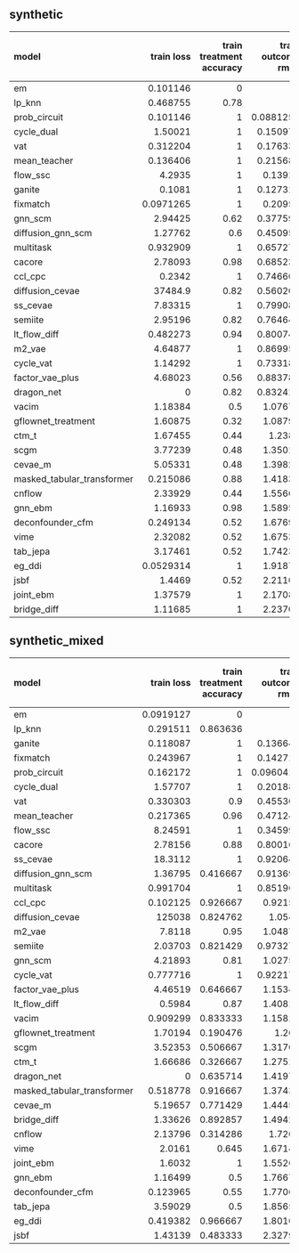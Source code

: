 ## synthetic

| model                      |    train loss |   train treatment accuracy |   train outcome rmse |   train outcome rmse labelled |   train outcome rmse unlabelled |      val loss |   val treatment accuracy |   val outcome rmse |   val outcome rmse labelled |   val outcome rmse unlabelled |
|:---------------------------|--------------:|---------------------------:|---------------------:|------------------------------:|--------------------------------:|--------------:|-------------------------:|-------------------:|----------------------------:|------------------------------:|
| em                         |     0.101146  |                       0    |            0         |                     0         |                               0 |     0.112136  |                     0    |           0        |                    0        |                             0 |
| lp_knn                     |     0.468755  |                       0.78 |            0         |                     0         |                               0 |     3.39246   |                     0.46 |           0        |                    0        |                             0 |
| prob_circuit               |     0.101146  |                       1    |            0.0881254 |                     0.0881254 |                               0 |     0.112136  |                     1    |           0.11587  |                    0.11587  |                             0 |
| cycle_dual                 |     1.50021   |                       1    |            0.150972  |                     0.150972  |                               0 |     2.03462   |                     1    |           0.146573 |                    0.146573 |                             0 |
| vat                        |     0.312204  |                       1    |            0.176336  |                     0.176336  |                               0 |     0.330575  |                     0.96 |           0.168454 |                    0.168454 |                             0 |
| mean_teacher               |     0.136406  |                       1    |            0.215681  |                     0.215681  |                               0 |     0.140037  |                     1    |           0.2224   |                    0.2224   |                             0 |
| flow_ssc                   |     4.2935    |                       1    |            0.13911   |                     0.13911   |                               0 |     4.80353   |                     1    |           0.226609 |                    0.226609 |                             0 |
| ganite                     |     0.1081    |                       1    |            0.127316  |                     0.127316  |                               0 |     0.152865  |                     1    |           0.243827 |                    0.243827 |                             0 |
| fixmatch                   |     0.0971265 |                       1    |            0.20951   |                     0.20951   |                               0 |     0.122943  |                     1    |           0.253152 |                    0.253152 |                             0 |
| gnn_scm                    |     2.94425   |                       0.62 |            0.377597  |                     0.377597  |                               0 |     3.32469   |                     0.42 |           0.522232 |                    0.522232 |                             0 |
| diffusion_gnn_scm          |     1.27762   |                       0.6  |            0.450955  |                     0.450955  |                               0 |     1.34489   |                     0.4  |           0.578159 |                    0.578159 |                             0 |
| multitask                  |     0.932909  |                       1    |            0.657277  |                     0.657277  |                               0 |     1.29256   |                     1    |           0.784526 |                    0.784526 |                             0 |
| cacore                     |     2.78093   |                       0.98 |            0.685235  |                     0.685235  |                               0 |     2.89358   |                     1    |           0.80047  |                    0.80047  |                             0 |
| ccl_cpc                    |     0.2342    |                       1    |            0.746603  |                     0.746603  |                               0 |     0.476756  |                     1    |           0.860791 |                    0.860791 |                             0 |
| diffusion_cevae            | 37484.9       |                       0.82 |            0.560202  |                     0.560202  |                               0 | 58170.8       |                     0.74 |           0.865756 |                    0.865756 |                             0 |
| ss_cevae                   |     7.83315   |                       1    |            0.799084  |                     0.799084  |                               0 |     8.84762   |                     1    |           0.908383 |                    0.908383 |                             0 |
| semiite                    |     2.95196   |                       0.82 |            0.764641  |                     0.764641  |                               0 |     3.91534   |                     0.68 |           0.946557 |                    0.946557 |                             0 |
| lt_flow_diff               |     0.482273  |                       0.94 |            0.800743  |                     0.800743  |                               0 |     1.04577   |                     0.86 |           0.952936 |                    0.952936 |                             0 |
| m2_vae                     |     4.64877   |                       1    |            0.869958  |                     0.869958  |                               0 |     5.24605   |                     1    |           0.963873 |                    0.963873 |                             0 |
| cycle_vat                  |     1.14292   |                       1    |            0.733187  |                     0.733187  |                               0 |     1.71537   |                     0.96 |           0.970247 |                    0.970247 |                             0 |
| factor_vae_plus            |     4.68023   |                       0.56 |            0.883781  |                     0.883781  |                               0 |     5.04751   |                     0.7  |           0.995899 |                    0.995899 |                             0 |
| dragon_net                 |     0         |                       0.82 |            0.832415  |                     0.832415  |                               0 |     0         |                     0.76 |           1.04846  |                    1.04846  |                             0 |
| vacim                      |     1.18384   |                       0.5  |            1.07673   |                     1.07673   |                               0 |     1.36258   |                     0.56 |           1.20173  |                    1.20173  |                             0 |
| gflownet_treatment         |     1.60875   |                       0.32 |            1.08797   |                     1.08797   |                               0 |     1.76717   |                     0.34 |           1.25864  |                    1.25864  |                             0 |
| ctm_t                      |     1.67455   |                       0.44 |            1.2384    |                     1.2384    |                               0 |     1.90026   |                     0.42 |           1.46769  |                    1.46769  |                             0 |
| scgm                       |     3.77239   |                       0.48 |            1.35019   |                     1.35019   |                               0 |     4.99093   |                     0.44 |           1.54184  |                    1.54184  |                             0 |
| cevae_m                    |     5.05331   |                       0.48 |            1.39828   |                     1.39828   |                               0 |     5.75873   |                     0.44 |           1.58918  |                    1.58918  |                             0 |
| masked_tabular_transformer |     0.215086  |                       0.88 |            1.41831   |                     1.41831   |                               0 |     1.14771   |                     0.82 |           1.65513  |                    1.65513  |                             0 |
| cnflow                     |     2.33929   |                       0.44 |            1.55668   |                     1.55668   |                               0 |     2.88359   |                     0.46 |           1.73649  |                    1.73649  |                             0 |
| gnn_ebm                    |     1.16933   |                       0.98 |            1.58953   |                     1.58953   |                               0 |     1.23613   |                     0.96 |           1.80885  |                    1.80885  |                             0 |
| deconfounder_cfm           |     0.249134  |                       0.52 |            1.67699   |                     1.67699   |                               0 |     0.256032  |                     0.56 |           1.86346  |                    1.86346  |                             0 |
| vime                       |     2.32082   |                       0.52 |            1.67535   |                     1.67535   |                               0 |     3.12064   |                     0.56 |           1.88593  |                    1.88593  |                             0 |
| tab_jepa                   |     3.17461   |                       0.52 |            1.74235   |                     1.74235   |                               0 |     3.92874   |                     0.56 |           1.92483  |                    1.92483  |                             0 |
| eg_ddi                     |     0.0529314 |                       1    |            1.91873   |                     1.91873   |                               0 |     0.0613322 |                     1    |           2.13406  |                    2.13406  |                             0 |
| jsbf                       |     1.4469    |                       0.52 |            2.21103   |                     2.21103   |                               0 |     1.39968   |                     0.56 |           2.16438  |                    2.16438  |                             0 |
| joint_ebm                  |     1.37579   |                       1    |            2.17082   |                     2.17082   |                               0 |     1.49223   |                     1    |           2.33703  |                    2.33703  |                             0 |
| bridge_diff                |     1.11685   |                       1    |            2.23703   |                     2.23703   |                               0 |     1.30541   |                     0.98 |           2.45512  |                    2.45512  |                             0 |

## synthetic_mixed

| model                      |     train loss |   train treatment accuracy |   train outcome rmse |   train outcome rmse labelled |   train outcome rmse unlabelled |     val loss |   val treatment accuracy |   val outcome rmse |   val outcome rmse labelled |   val outcome rmse unlabelled |
|:---------------------------|---------------:|---------------------------:|---------------------:|------------------------------:|--------------------------------:|-------------:|-------------------------:|-------------------:|----------------------------:|------------------------------:|
| em                         |      0.0919127 |                   0        |            0         |                     0         |                        0        |     0.104631 |                 0        |           0        |                    0        |                      0        |
| lp_knn                     |      0.291511  |                   0.863636 |            0         |                     0         |                        0        |   nan        |                 0.56     |           0        |                    0        |                      0        |
| ganite                     |      0.118087  |                   1        |            0.136643  |                     0.12631   |                        0.14233  |     0.168403 |                 1        |           0.197284 |                    0.206015 |                      0.176421 |
| fixmatch                   |      0.243967  |                   1        |            0.142714  |                     0.0946715 |                        0.167042 |     0.288216 |                 0.971429 |           0.209063 |                    0.208231 |                      0.203101 |
| prob_circuit               |      0.162172  |                   1        |            0.0960416 |                     0.0834167 |                        0.104901 |     0.20415  |                 0.96     |           0.277821 |                    0.138124 |                      0.367819 |
| cycle_dual                 |      1.57707   |                   1        |            0.201884  |                     0.19074   |                        0.209927 |     2.33178  |                 0.971429 |           0.327223 |                    0.253991 |                      0.358726 |
| vat                        |      0.330303  |                   0.9      |            0.455306  |                     0.133951  |                        0.554268 |     0.415663 |                 0.792857 |           0.452065 |                    0.197066 |                      0.594496 |
| mean_teacher               |      0.217365  |                   0.96     |            0.471244  |                     0.186601  |                        0.610157 |     0.27395  |                 0.871429 |           0.521916 |                    0.205288 |                      0.683714 |
| flow_ssc                   |      8.24591   |                   1        |            0.345996  |                     0.253042  |                        0.346213 |     9.61206  |                 0.971429 |           0.525643 |                    0.375775 |                      0.58233  |
| cacore                     |      2.78156   |                   0.88     |            0.800168  |                     0.533826  |                        0.955613 |     3.21179  |                 0.842857 |           0.95793  |                    0.763499 |                      1.07908  |
| ss_cevae                   |     18.3112    |                   1        |            0.920642  |                     0.92587   |                        0.884192 |    24.565    |                 0.971429 |           0.988966 |                    1.02683  |                      0.96156  |
| diffusion_gnn_scm          |      1.36795   |                   0.416667 |            0.913699  |                     0.826856  |                        0.95022  |     1.76755  |                 0.597619 |           1.02922  |                    0.964578 |                      1.09336  |
| multitask                  |      0.991704  |                   1        |            0.851964  |                     0.599456  |                        0.971658 |     1.77377  |                 0.971429 |           1.04608  |                    0.92089  |                      1.10908  |
| ccl_cpc                    |      0.102125  |                   0.926667 |            0.92155   |                     0.727242  |                        1.02812  |     0.300542 |                 0.792857 |           1.06912  |                    0.963819 |                      1.16014  |
| diffusion_cevae            | 125038         |                   0.824762 |            1.0541    |                     1.04813   |                        1.13774  | 59325.6      |                 0.664286 |           1.07963  |                    1.09852  |                      1.01409  |
| m2_vae                     |      7.8118    |                   0.95     |            1.04875   |                     1.05984   |                        1.04672  |     9.28012  |                 0.871429 |           1.09411  |                    1.09049  |                      1.05984  |
| semiite                    |      2.03703   |                   0.821429 |            0.973273  |                     0.541169  |                        1.2216   |     4.0328   |                 0.714286 |           1.16303  |                    0.938335 |                      1.32368  |
| gnn_scm                    |      4.21893   |                   0.81     |            1.02751   |                     0.945804  |                        1.06291  |     4.71386  |                 0.614286 |           1.16808  |                    1.0388   |                      1.27554  |
| cycle_vat                  |      0.777716  |                   1        |            0.922171  |                     0.599837  |                        1.11588  |     2.00383  |                 1        |           1.21776  |                    1.05821  |                      1.32671  |
| factor_vae_plus            |      4.46519   |                   0.646667 |            1.15346   |                     1.15073   |                        1.16398  |     5.06876  |                 0.542857 |           1.22698  |                    1.22426  |                      1.22105  |
| lt_flow_diff               |      0.5984    |                   0.87     |            1.40819   |                     1.29637   |                        1.34985  |     2.16143  |                 0.692857 |           1.26054  |                    1.24136  |                      1.26457  |
| vacim                      |      0.909299  |                   0.833333 |            1.15819   |                     1.2149    |                        1.14467  |     1.0669   |                 0.664286 |           1.26389  |                    1.28361  |                      1.2507   |
| gflownet_treatment         |      1.70194   |                   0.190476 |            1.265     |                     1.04881   |                        1.40215  |     1.93698  |                 0.385714 |           1.43084  |                    1.21601  |                      1.62837  |
| scgm                       |      3.52353   |                   0.506667 |            1.31706   |                     1.27733   |                        1.24244  |     4.85641  |                 0.459524 |           1.50166  |                    1.53367  |                      1.45613  |
| ctm_t                      |      1.66686   |                   0.326667 |            1.27513   |                     1.26728   |                        1.27355  |     1.90906  |                 0.364286 |           1.50756  |                    1.52668  |                      1.47327  |
| dragon_net                 |      0         |                   0.635714 |            1.41975   |                     1.37964   |                        1.47273  |     0        |                 0.614286 |           1.57583  |                    1.61308  |                      1.53385  |
| masked_tabular_transformer |      0.518778  |                   0.916667 |            1.37431   |                     1.31605   |                        1.36755  |     1.2848   |                 0.714286 |           1.62368  |                    1.68376  |                      1.54677  |
| cevae_m                    |      5.19657   |                   0.771429 |            1.44453   |                     1.46171   |                        1.40731  |     5.99146  |                 0.714286 |           1.65547  |                    1.70203  |                      1.59766  |
| bridge_diff                |      1.33626   |                   0.892857 |            1.49421   |                     1.37243   |                        1.38421  |     1.25239  |                 0.742857 |           1.67121  |                    1.72083  |                      1.6095   |
| cnflow                     |      2.13796   |                   0.314286 |            1.7209    |                     1.77976   |                        1.6825   |     2.66777  |                 0.480952 |           1.85055  |                    1.86374  |                      1.77402  |
| vime                       |      2.0161    |                   0.645    |            1.67148   |                     1.56935   |                        1.60416  |     2.788    |                 0.597619 |           1.88593  |                    1.93828  |                      1.80823  |
| joint_ebm                  |      1.6032    |                   1        |            1.55269   |                     1.30647   |                        1.57547  |     1.92141  |                 1        |           1.90217  |                    1.942    |                      1.91104  |
| gnn_ebm                    |      1.16499   |                   0.5      |            1.76673   |                     1.77902   |                        1.63581  |     1.33322  |                 0.597619 |           1.90709  |                    1.97005  |                      1.82414  |
| deconfounder_cfm           |      0.123965  |                   0.55     |            1.77063   |                     1.80227   |                        1.80962  |     0.130357 |                 0.597619 |           1.96598  |                    2.01493  |                      1.88329  |
| tab_jepa                   |      3.59029   |                   0.5      |            1.85651   |                     1.80496   |                        1.8055   |     4.89949  |                 0.597619 |           2.04019  |                    2.08885  |                      1.95377  |
| eg_ddi                     |      0.419382  |                   0.966667 |            1.80103   |                     1.79643   |                        1.74968  |     0.627232 |                 0.821429 |           2.05828  |                    2.29846  |                      1.66288  |
| jsbf                       |      1.43139   |                   0.483333 |            2.32792   |                     2.11148   |                        2.29629  |     1.45448  |                 0.597619 |           2.48648  |                    2.71954  |                      2.04576  |

